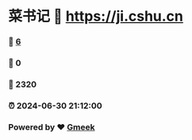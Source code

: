 # 菜书记 :link: https://ji.cshu.cn 
### :page_facing_up: [6](https://ji.cshu.cn/tag.html) 
### :speech_balloon: 0 
### :hibiscus: 2320 
### :alarm_clock: 2024-06-30 21:12:00 
### Powered by :heart: [Gmeek](https://github.com/Meekdai/Gmeek)
